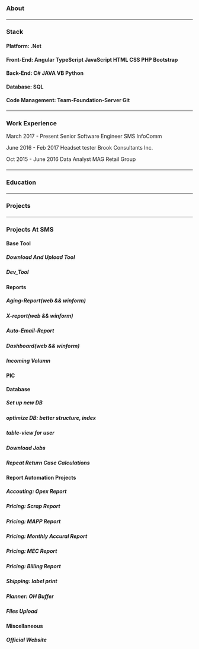 ### About
#### <hr>

### Stack
#### Platform: .Net
#### Front-End: Angular TypeScript JavaScript HTML CSS PHP Bootstrap
#### Back-End: C# JAVA VB Python
#### Database: SQL
#### Code Management: Team-Foundation-Server Git
#### <hr>

### Work Experience 
March 2017 - Present
Senior Software Engineer
SMS InfoComm

June 2016 - Feb 2017
Headset tester
Brook Consultants Inc.

Oct 2015 - June 2016
Data Analyst
MAG Retail Group
#### <hr>

### Education 
#### <hr>

### Projects 
#### <hr>


### Projects At SMS
#### Base Tool
##### Download And Upload Tool
##### Dev_Tool

#### Reports
##### Aging-Report(web && winform)
##### X-report(web && winform)
##### Auto-Email-Report
##### Dashboard(web && winform)
##### Incoming Volumn

#### PIC

#### Database
##### Set up new DB
##### optimize DB: better structure, index
##### table-view for user
##### Download Jobs
##### Repeat Return Case Calculations

#### Report Automation Projects
##### Accouting: Opex Report
##### Pricing: Scrap Report
##### Pricing: MAPP Report
##### Pricing: Monthly Accural Report
##### Pricing: MEC Report
##### Pricing: Billing Report
##### Shipping: label print
##### Planner: OH Buffer
##### Files Upload

#### Miscellaneous
##### Official Website
